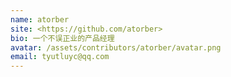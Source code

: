 ```yaml
---
name: atorber
site: <https://github.com/atorber>
bio: 一个不误正业的产品经理
avatar: /assets/contributors/atorber/avatar.png
email: tyutluyc@qq.com
---
```


